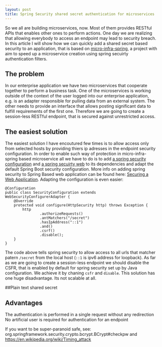 ```yaml
---
layout: post
title: Spring Security shared secret authentication for microservices 
---
```


So we all are building microservices, now. Most of them provides RESTful APIs that enables other ones to perform actions. One day we are realizing that allowing everybody to access an endpoint may lead to security breach. In this article I will show how we can quickly add a shared secret based security to an application, that is based on [micro-infra-spring](https://github.com/4finance/micro-infra-spring "micro infra spring"), a project with aim to speed up a microservice creation using spring secuirty authentication filters.        

## The problem

In our enterprise application we have two microservices that cooperate together to perform a business task. One of the microservices is working outside of the context of the user logged into our enterprise application, e.g. is an adapter responsible for pulling data from an external system. The other needs to provide an interface that allows posting significant data to fulfill requirements of the first one. Therefore we are going to create a session-less RESTful endpoint, that is secured against unrestricted access. 

## The easiest solution
The easiest solution I have encoutured few times is to allow access only from selected hosts by providing thiers ip adresses in the endpoint security configuration. In order to enable such way of protection in micro-infra-spring based microservice all we have to do is to add [a spring security configuration](http://mvnrepository.com/artifact/org.springframework.security/spring-security-config/4.0.2.RELEASE) and [a spring secuirty web](http://mvnrepository.com/artifact/org.springframework.security/spring-security-web/4.0.2.RELEASE) to its dependencies and adapt the default Spring Boot security configuration. More info on adding spring security to Spring Based web application can be found here: [Securing a Web Application](https://spring.io/guides/gs/securing-web/ "Securing a Web Application"). Adapting the configuration is even easier:
```
@Configuration
public class SecurityConfiguration extends WebSecurityConfigurerAdapter {
    @Override
    protected void configure(HttpSecurity http) throws Exception {
        http
                .authorizeRequests()
                .antMatchers("/secret")
                .hasIpAddress("::1")
                .and()
                .csrf()
                .disable();
    }
}
```
The code above tells spring security to allow access to all urls that matcher patern `/secret` from the local host (`::1` is ipv6 address for loopback). As far as we are going to create a session-less endpoint we should disable the CSFR, that is enabled by default for spring security set up by Java configuration. We achieve it by chaning `csfr` and `disable`. This solution has one huge disadvantage. Its not scalable at all.

##Plain text shared secret

## Advantages
The authentication is performed in a single request without any redirection
No artificial user is required for authentication for an endpoint

If you want to be super-paranoid safe, see: org.springframework.security.crypto.bcrypt.BCrypt#checkpw and https://en.wikipedia.org/wiki/Timing_attack
